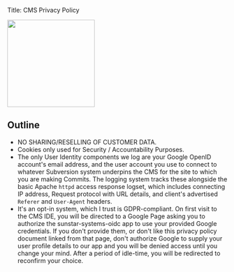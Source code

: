Title: CMS Privacy Policy

<div class="float-lg-right">
	<img src="/images/sunstarstaronly.png" style="height:200px"></img>	
</div>

## Outline

- NO SHARING/RESELLING OF CUSTOMER DATA.
- Cookies only used for Security / Accountability Purposes.
- The only User Identity components we log are your Google OpenID account's email address, and the user account you use to connect to whatever Subversion system underpins the CMS for the site to which you are making Commits.  The logging system tracks these alongside the basic Apache `httpd` access response logset, which includes connecting IP address, Request protocol with URL details, and client's advertised `Referer` and  `User-Agent` headers.
- It's an opt-in system, which I trust is GDPR-compliant.  On first visit to the CMS IDE, you will be directed to a Google Page asking you to authorize the <span class="text-white">sunstar-systems-oidc</span> app to use your provided Google credentials.  If you don't provide them, or don't like this privacy policy document linked from that page, don't authorize Google to supply your user profile details to our app and you will be denied access until you change your mind.  After a period of idle-time, you will be redirected to reconfirm your choice.

